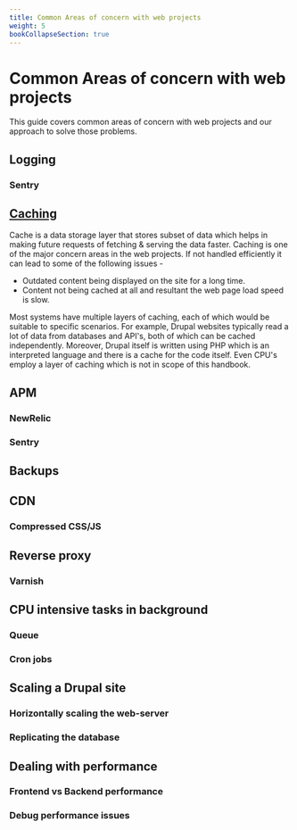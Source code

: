 ```yaml
---
title: Common Areas of concern with web projects
weight: 5
bookCollapseSection: true
---
```


# Common Areas of concern with web projects

This guide covers common areas of concern with web projects and our approach to solve those problems.

## Logging

### Sentry

## [Caching](/docs/common-areas/caching)

Cache is a data storage layer that stores subset of data which helps in making future requests of fetching & serving the data faster. Caching is one of the major concern areas in the web projects. If not handled efficiently it can lead to some of the following issues -
- Outdated content being displayed on the site for a long time.
- Content not being cached at all and resultant the web page load speed is slow.

Most systems have multiple layers of caching, each of which would be suitable to specific scenarios. For example, Drupal websites typically read a lot of data from databases and API's, both of which can be cached independently.
Moreover, Drupal itself is written using PHP which is an interpreted language and there is a cache for the code itself. Even CPU's employ a layer of caching which is not in scope of this handbook.

## APM

### NewRelic

### Sentry

## Backups

## CDN

### Compressed CSS/JS

## Reverse proxy

### Varnish

## CPU intensive tasks in background

### Queue

### Cron jobs

## Scaling a Drupal site

### Horizontally scaling the web-server

### Replicating the database

## Dealing with performance

### Frontend vs Backend performance

### Debug performance issues
